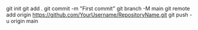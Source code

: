 git init
git add .
git commit -m "First commit"
git branch -M main
git remote add origin https://github.com/YourUsername/RepositoryName.git
git push -u origin main
